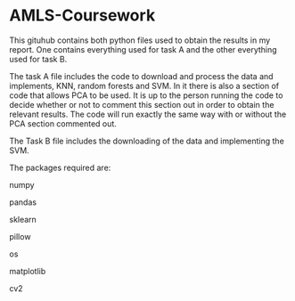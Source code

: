 # AMLS-Coursework

This gituhub contains both python files used to obtain the results in my report. One contains everything used for task A and the other everything used for task B.

The task A file includes the code to download and process the data and implements, KNN, random forests and SVM. In it there is also a section of code that allows PCA to be used. It is up to the person running the code to decide whether or not to comment this section out in order to obtain the relevant results. The code will run exactly the same way with or without the PCA section commented out.

The Task B file includes the downloading of the data and implementing the SVM.

The packages required are:

numpy

pandas

sklearn

pillow

os

matplotlib

cv2
